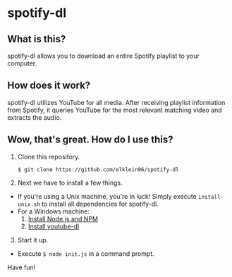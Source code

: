 # spotify-dl

## What is this?

spotify-dl allows you to download an entire Spotify playlist to your computer.

## How does it work?

spotify-dl utilizes YouTube for all media. After receiving playlist information from Spotify, it queries YouTube for the most relevant matching video and extracts the audio.

## Wow, that's great. How do I use this?

1. Clone this repository.
	```
	$ git clone https://github.com/elklein96/spotify-dl
	```

2. Next we have to install a few things.

  * If you're using a Unix machine, you're in luck! Simply execute `install-unix.sh` to install all dependencies for spotify-dl.
  * For a Windows machine:
    1. [Install Node.js and NPM](https://nodejs.org/download/)
    2. [Install youtube-dl](https://rg3.github.io/youtube-dl/download.html)
	
3. Start it up.
  * Execute `$ node init.js` in a command prompt.

Have fun!